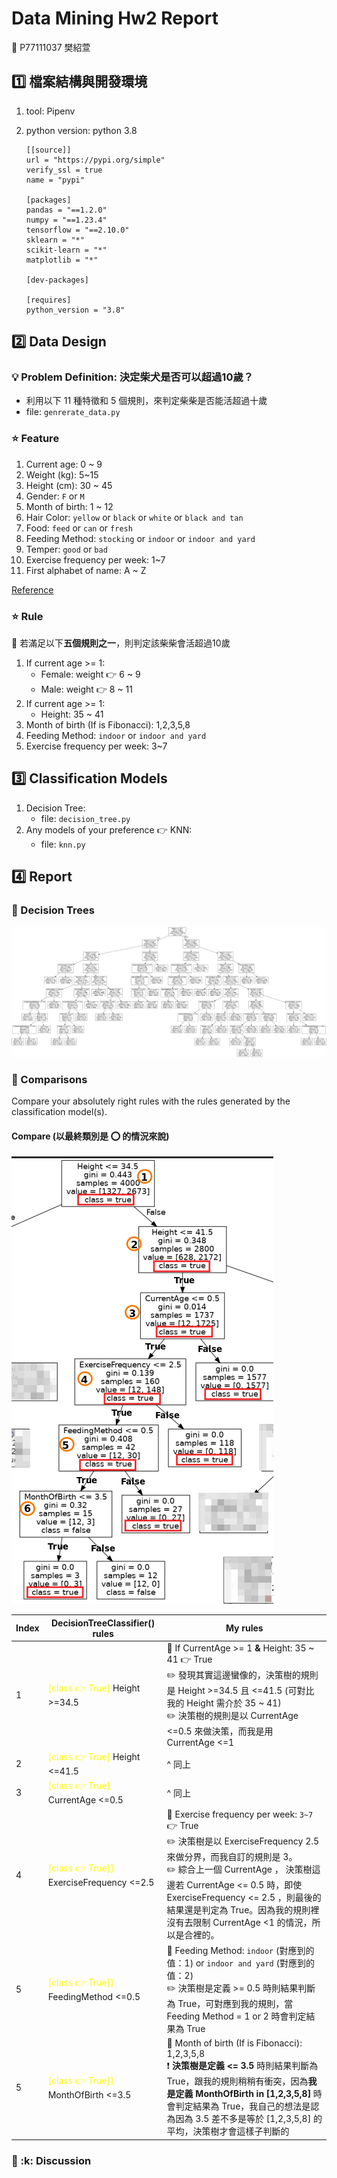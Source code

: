 # Data Mining Hw2 Report

:girl: P77111037 樊紹萱

## :one: 檔案結構與開發環境

1. tool: Pipenv
2. python version: python 3.8

   ```txt=
   [[source]]
   url = "https://pypi.org/simple"
   verify_ssl = true
   name = "pypi"

   [packages]
   pandas = "==1.2.0"
   numpy = "==1.23.4"
   tensorflow = "==2.10.0"
   sklearn = "*"
   scikit-learn = "*"
   matplotlib = "*"

   [dev-packages]

   [requires]
   python_version = "3.8"
   ```

## :two: Data Design

### :bulb: Problem Definition: 決定柴犬是否可以超過10歲？

- 利用以下 11 種特徵和 5 個規則，來判定柴柴是否能活超過十歲
- file: `genrerate_data.py`

### :star: Feature

1. Current age: 0 ~ 9
2. Weight (kg): 5~15
3. Height (cm): 30 ~ 45
4. Gender: `F` or `M`
5. Month of birth: 1 ~ 12
6. Hair Color: `yellow` or `black` or `white` or `black and tan`
7. Food: `feed` or `can` or `fresh`
8. Feeding Method: `stocking` or `indoor` or `indoor and yard`
9. Temper: `good` or `bad`
10. Exercise frequency per week: 1~7
11. First alphabet of name: A ~ Z

[Reference](https://zh.wikipedia.org/zh-tw/%E6%9F%B4%E7%8A%AC)

### :star: Rule

:memo: 若滿足以下**五個規則之一**，則判定該柴柴會活超過10歲

1. If current age >= 1:
   - Female: weight :point_right: 6 ~ 9
   - Male: weight :point_right: 8 ~ 11
2. If current age >= 1:
   - Height: 35 ~ 41
3. Month of birth (If is Fibonacci): 1,2,3,5,8
4. Feeding Method: `indoor` or `indoor and yard`
5. Exercise frequency per week: 3~7

## :three: Classification Models

1. Decision Tree:
   - file: `decision_tree.py`
2. Any models of your preference :point_right: KNN:
   - file: `knn.py`

## :four: Report

### :evergreen_tree: Decision Trees

![decision tree figure](mushrooms.png)

### :evergreen_tree: Comparisons

Compare your absolutely right rules with the rules generated by the classification model(s).

#### Compare (以最終類別是 :o:  的情況來說)

![decision tree figure](tree-compare-1.png)

| Index | DecisionTreeClassifier() rules  | My rules|
| ----- | ------------------------------- | ------- |
| 1 | <span style="color:yellow">[class :point_right: True]</span> Height >=34.5 | :pushpin: If CurrentAge >= 1 **&** Height: 35 ~ 41 :point_right: True <br> :pencil2: 發現其實這邊蠻像的，決策樹的規則是 Height >=34.5 且 <=41.5 (可對比我的 Height 需介於 35 ~ 41) <br> :pencil2: 決策樹的規則是以 CurrentAge <=0.5 來做決策，而我是用 CurrentAge <=1 |
| 2 | <span style="color:yellow">[class :point_right: True]</span> Height <=41.5 | ^ 同上 |
| 3 | <span style="color:yellow">[class :point_right: True]</span> CurrentAge <=0.5 | ^ 同上 |
| 4 | <span style="color:yellow">[class :point_right: True]]</span> ExerciseFrequency <=2.5 | :pushpin: Exercise frequency per week: `3~7` :point_right: True  <br> :pencil2: 決策樹是以 ExerciseFrequency 2.5 來做分界，而我自訂的規則是 3。<br> :pencil2: 綜合上一個 CurrentAge ， 決策樹這邊若 CurrentAge <= 0.5 時，即使 ExerciseFrequency <= 2.5 ，則最後的結果還是判定為 True。因為我的規則裡沒有去限制 CurrentAge <1 的情況，所以是合裡的。|
| 5 | <span style="color:yellow">[class :point_right: True]]</span> FeedingMethod <=0.5| :pushpin: Feeding Method: `indoor` (對應到的值：1) or `indoor and yard` (對應到的值：2) <br> :pencil2: 決策樹是定義 >= 0.5 時則結果判斷為 True，可對應到我的規則，當 Feeding Method = 1 or 2 時會判定結果為 True  |
| 5 | <span style="color:yellow">[class :point_right: True]]</span> MonthOfBirth <=3.5| :pushpin: Month of birth (If is Fibonacci): 1,2,3,5,8 <br> :heavy_exclamation_mark: **決策樹是定義 <= 3.5** 時則結果判斷為 True，跟我的規則稍稍有衝突，因為**我是定義 MonthOfBirth in [1,2,3,5,8]** 時會判定結果為 True，我自己的想法是認為因為 3.5 差不多是等於 [1,2,3,5,8] 的平均，決策樹才會這樣子判斷的 |

### :evergreen_tree: :k: Discussion

